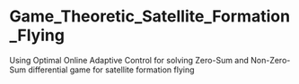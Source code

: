 # Game_Theoretic_Satellite_Formation_Flying
Using Optimal Online Adaptive Control for solving Zero-Sum and Non-Zero-Sum differential game for satellite formation flying
